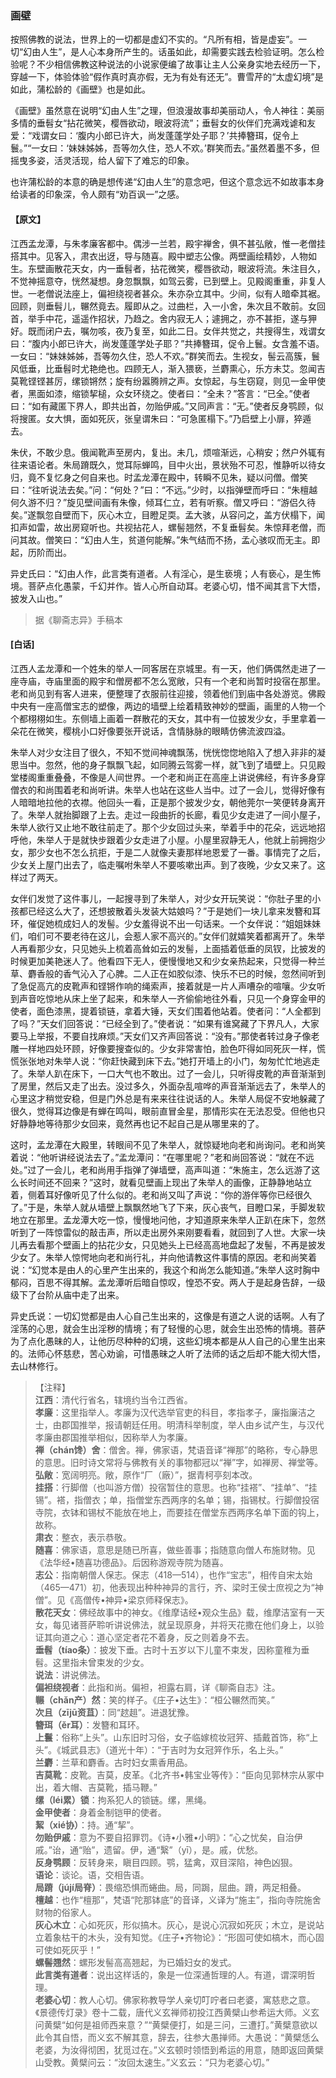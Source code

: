 <script type="text/javascript">
    var head = document.getElementsByTagName('head')[0];
    cssURL = '/public/liao.css';
    linkTag = document.createElement('link');
    linkTag.href = cssURL;
    linkTag.setAttribute('type','text/css');
    linkTag.setAttribute('rel','stylesheet');
    head.appendChild(linkTag);
</script>
### 画壁

按照佛教的说法，世界上的一切都是虚幻不实的。“凡所有相，皆是虚妄”。一切“幻由人生”，是人心本身所产生的。话虽如此，却需要实践去检验证明。怎么检验呢？不少相信佛教这种说法的小说家便编了故事让主人公亲身实地去经历一下，穿越一下，体验体验“假作真时真亦假，无为有处有还无”。曹雪芹的“太虚幻境”是如此，蒲松龄的《画壁》也是如此。

《画壁》虽然意在说明“幻由人生”之理，但浪漫故事却美丽动人，令人神往：美丽多情的垂髫女“拈花微笑，樱唇欲动，眼波将流”；垂髫女的伙伴们充满戏谑和友爱：“戏谓女曰：‘腹内小郎已许大，尚发蓬蓬学处子耶？’共捧簪珥，促令上鬟。”“一女曰：‘妹妹姊姊，吾等勿久住，恐人不欢。’群笑而去。”虽然着墨不多，但摇曳多姿，活灵活现，给人留下了难忘的印象。

也许蒲松龄的本意的确是想传递“幻由人生”的意念吧，但这个意念远不如故事本身给读者的印象深，令人颇有“劝百讽一”之感。

#### 【原文】
<section>
江西孟龙潭，与朱孝廉客都中。偶涉一兰若，殿宇禅舍，俱不甚弘敞，惟一老僧挂搭其中。见客入，肃衣出迓，导与随喜。殿中塑志公像。两壁画绘精妙，人物如生。东壁画散花天女，内一垂髫者，拈花微笑，樱唇欲动，眼波将流。朱注目久，不觉神摇意夺，恍然凝想。身忽飘飘，如驾云雾，已到壁上。见殿阁重重，非复人世。一老僧说法座上，偏袒绕视者甚众。朱亦杂立其中。少间，似有人暗牵其裾。回顾，则垂髫儿，冁然竟去。履即从之。过曲栏，入一小舍，朱次且不敢前。女回首，举手中花，遥遥作招状，乃趋之。舍内寂无人；遽拥之，亦不甚拒，遂与狎好。既而闭户去，嘱勿咳，夜乃复至，如此二日。女伴共觉之，共搜得生，戏谓女曰：“腹内小郎已许大，尚发蓬蓬学处子耶？”共捧簪珥，促令上鬟。女含羞不语。一女曰：“妹妹姊姊，吾等勿久住，恐人不欢。”群笑而去。生视女，髻云高簇，鬟风低垂，比垂髫时尤艳绝也。四顾无人，渐入猥亵，兰麝熏心，乐方未艾。忽闻吉莫靴铿铿甚厉，缧锁锵然；旋有纷嚣腾辨之声。女惊起，与生窃窥，则见一金甲使者，黑面如漆，缩锁挈槌，众女环绕之。使者曰：“全未？”答言：“已全。”使者曰：“如有藏匿下界人，即共出首，勿贻伊戚。”又同声言：“无。”使者反身鹗顾，似将搜匿。女大惧，面如死灰，张皇谓朱曰：“可急匿榻下。”乃启壁上小扉，猝遁去。

朱伏，不敢少息。俄闻靴声至房内，复出。未几，烦喧渐远，心稍安；然户外辄有往来语论者。朱局蹐既久，觉耳际蝉鸣，目中火出，景状殆不可忍，惟静听以待女归，竟不复忆身之何自来也。时孟龙潭在殿中，转瞬不见朱，疑以问僧。僧笑曰：“往听说法去矣。”问：“何处？”曰：“不远。”少时，以指弹壁而呼曰：“朱檀越何久游不归？”旋见壁间画有朱像，倾耳仁立，若有听察。僧又呼曰：“游侣久待矣。”遂飘忽自壁而下，灰心木立，目瞪足耎。孟大骇，从容问之，盖方伏榻下，闻扣声如雷，故出房窥听也。共视拈花人，螺髻翘然，不复垂髫矣。朱惊拜老僧，而问其故。僧笑曰：“幻由人生，贫道何能解。”朱气结而不扬，孟心骇叹而无主。即起，历阶而出。

异史氏曰：“幻由人作，此言类有道者。人有淫心，是生亵境；人有亵心，是生怖境。菩萨点化愚蒙，千幻并作。皆人心所自动耳。老婆心切，惜不闻其言下大悟，披发入山也。”

</section>

> 据《聊斋志异》手稿本

#### [白话]
<aside>

江西人孟龙潭和一个姓朱的举人一同客居在京城里。有一天，他们俩偶然走进了一座寺庙，寺庙里面的殿宇和僧房都不怎么宽敞，只有一个老和尚暂时投宿在那里。老和尚见到有客人进来，便整理了衣服前往迎接，领着他们到庙中各处游览。佛殿中央有一座高僧宝志的塑像，两边的墙壁上绘着精致神妙的壁画，画里的人物一个个都栩栩如生。东侧墙上画着一群散花的天女，其中有一位披发少女，手里拿着一朵花在微笑，樱桃小口好像要张开说话，含情脉脉的眼睛仿佛流波四溢。

朱举人对少女注目了很久，不知不觉间神魂飘荡，恍恍惚惚地陷入了想入非非的凝思当中。忽然，他的身子飘飘飞起，如同腾云驾雾一样，就飞到了墙壁上。只见殿堂楼阁重重叠叠，不像是人间世界。一个老和尚正在高座上讲说佛经，有许多身穿僧衣的和尚围着老和尚听讲。朱举人也站在这些人当中。过了一会儿，觉得好像有人暗暗地拉他的衣襟。他回头一看，正是那个披发少女，朝他莞尔一笑便转身离开了。朱举人就抬脚跟了上去。走过一段曲折的长廊，看见少女走进了一间小屋子，朱举人欲行又止地不敢往前走了。那个少女回过头来，举着手中的花朵，远远地招呼他，朱举人于是就快步跟着少女走进了小屋。小屋里寂静无人，他就上前拥抱少女，那少女也不怎么抗拒，于是二人就像夫妻那样地恩爱了一番。事情完了之后，少女关上屋门出去了，临走嘱咐朱举人不要咳嗽出声。到了夜晚，少女又来了。这样过了两天。

女伴们发觉了这件事儿，一起搜寻到了朱举人，对少女开玩笑说：“你肚子里的小孩都已经这么大了，还想披散着头发装大姑娘吗？”于是她们一块儿拿来发簪和耳环，催促她梳成妇人的发髻。少女羞得说不出一句话来。一个女伴说：“姐姐妹妹们，咱们可不要老待在这儿，会惹人家不高兴的。”女伴们就嬉笑着都离开了。朱举人再看那少女，只见她头上梳着高耸如云的发髻，上面插着低垂的凤钗，比披发的时候更加美艳迷人了。他看四下无人，便慢慢地又和少女亲热起来，只觉得一种兰草、麝香般的香气沁入了心脾。二人正在如胶似漆、快乐不已的时候，忽然间听到了急促高亢的皮靴声和铿锵作响的绳索声，接着就是一片人声嘈杂的喧嚷。少女听到声音吃惊地从床上坐了起来，和朱举人一齐偷偷地往外看，只见一个身穿金甲的使者，面色漆黑，提着锁链，拿着大锤，天女们围着他站着。使者问：“人全都到了吗？”天女们回答说：“已经全到了。”使者说：“如果有谁窝藏了下界凡人，大家要马上举报，不要自找麻烦。”天女们又齐声回答说：“没有。”那使者转过身子像老雕一样地四处环顾，好像要搜查似的。少女非常害怕，脸色吓得如同死灰一样，慌慌张张地对朱举人说：“你赶快藏到床下去。”她打开墙上的小门，匆匆忙忙地逃走了。朱举人趴在床下，一口大气也不敢出。过了一会儿，只听得皮靴的声音渐渐到了房里，然后又走了出去。没过多久，外面杂乱喧哗的声音渐渐远去了，朱举人的心里这才稍觉安稳，但是门外总是有来来往往说话的人。朱举人局促不安地躲藏了很久，觉得耳边像是有蝉在鸣叫，眼前直冒金星，那情形实在无法忍受。但他也只好静静地等待那少女回来，竟然再也记不起自己是从哪里来的了。

这时，孟龙潭在大殿里，转眼间不见了朱举人，就惊疑地向老和尚询问。老和尚笑着说：“他听讲经说法去了。”孟龙潭问：“在哪里呢？”老和尚回答说：“就在不远处。”过了一会儿，老和尚用手指弹了弹墙壁，高声叫道：“朱施主，怎么远游了这么长时间还不回来？”这时，就看见壁画上现出了朱举人的画像，正静静地站立着，侧着耳好像听见了什么似的。老和尚又叫了声说：“你的游伴等你已经很久了。”于是，朱举人就从墙壁上飘飘然地飞了下来，灰心丧气，目瞪口呆，手脚发软地立在那里。孟龙潭大吃一惊，慢慢地问他，才知道原来朱举人正趴在床下，忽然听到了一阵惊雷似的敲击声，所以走出房外来刚要看看，就回到了人世。大家一块儿再去看那个壁画上的拈花少女，只见她头上已经高高地盘起了发髻，不再是披发少女了。朱举人惊愕地向老和尚行礼，并向他请教这件事情的原因。老和尚笑着说：“幻觉本是由人的心里产生出来的，我这个和尚怎么能知道。”朱举人这时胸中郁闷，百思不得其解。孟龙潭听后暗自惊叹，惶恐不安。两人于是起身告辞，一级级下了台阶从庙中走了出来。

异史氏说：一切幻觉都是由人心自己生出来的，这像是有道之人说的话啊。人有了淫荡的心思，就会生出淫秽的情境；有了轻慢的心思，就会生出恐怖的情境。菩萨为了点化愚昧的人，让他历尽种种的幻境，这些幻境本都是从人自己的心里生出来的。法师心怀慈悲，苦心劝谕，可惜愚昧之人听了法师的话之后却不能大彻大悟，去山林修行。

</aside>

> 【注释】  
<b>江西</b>：清代行省名，辖境约当令江西省。  
<b>孝廉</b>：这里指举人。孝廉为汉代选举官吏的科目，孝指孝子，廉指廉洁之士，由郡国推举，报请朝廷任用。明清科举制度，举人由乡试产生，与汉代孝廉由郡国推举相似，因称举人为孝廉。  
<b>禅（chán馋）舍</b>：僧舍。禅，佛家语，梵语音译“禅那”的略称，专心静思的意思。旧时诗文常将与佛教有关的事物都冠以“禅”字，如禅房、禅堂等。  
<b>弘敞</b>：宽阔明亮。敞，原作“厂（廠）”，据青柯亭刻本改。  
<b>挂搭</b>：行脚僧（也叫游方僧）投宿暂住的意思。也称“挂褡”、“挂单”、“挂锡”。褡，指僧衣；单，指僧堂东西两序的名单；锡，指锡杖。行脚僧投宿寺院，衣钵和锡杖不能放在地上，而要挂在僧堂东西两序名单下面的钩上，故称。  
<b>肃衣</b>：整衣，表示恭敬。  
<b>随喜</b>：佛家语，意思是随已所喜，做些善事；指随意向僧人布施财物。见《法华经•随喜功德品》。后因称游观寺院为随喜。  
<b>志公</b>：指南朝僧人保志。保志（418—514），也作“宝志”，相传自宋太始（465—471）初，他表现出种种神异的言行，齐、梁时王侯士庶视之为“神僧”。见《高僧传•神异•梁京师释保志》。  
<b>散花天女</b>：佛经故事中的神女。《维摩诘经•观众生品》载，维摩洁室有一天女，每见诸菩萨聆听讲说佛法，就呈现原身，并将天花撒在他们身上，以验证其向道之心：道心坚定者花不着身，反之则着身不去。  
<b>垂髫（tíao条）</b>：披发下垂。古时十五岁以下儿童不束发，因称童稚为垂髫。这里指未曾束发的少女。  
<b>说法</b>：讲说佛法。  
<b>偏袒绕视者</b>：此指和尚。偏袒，袒露右肩，详《聊斋自志》注。  
<b>冁（chǎn产）然</b>：笑的样子。《庄子•达生》：“桓公冁然而笑。”  
<b>次且（zījū资苴）</b>：同“趑趄”。进退犹豫。  
<b>簪珥（ěr耳）</b>：发簪和耳环。  
<b>上鬟</b>：俗称“上头”。山东旧时习俗，女子临嫁梳妆冠笄、插戴首饰，称“上头”。《城武县志》（道光十年）：“于吉时为女冠笄作乐，名上头。”  
<b>兰麝</b>：兰草和麝香。古时妇女熏香用品。  
<b>吉莫靴</b>：皮靴。吉莫，皮革。《北齐书•韩宝业等传》：“臣向见郭林宗从冢中出，着大帽、吉莫靴，插马鞭。”  
<b>缧（léi累）锁</b>：拘系犯人的锁链。缧，黑绳。  
<b>金甲使者</b>：身着金制铠甲的使者。  
<b>絜（xié协）</b>：持。通“挈”。  
<b>勿贻伊戚</b>：意为不要自招罪罚。《诗•小雅•小明》：“心之忧矣，自治伊戚。”诒，通“贻”，遗留。伊，通“繄”（yī），是。戚，优愁。  
<b>反身鹗顾</b>：反转身来，瞋目四顾。鹗，猛禽，双目深陷，神色凶狠。  
<b>语论</b>：谈论。语，交相告语。  
<b>局蹐（jújí局脊）</b>：畏缩恐惧而蜷曲。局，同跼，屈曲。蹐，两足相叠。  
<b>檀越</b>：也作“檀那”，梵语“陀那钵底”的音译，义译为“施主”，指向寺院施舍财物的俗家人。  
<b>灰心木立</b>：心如死灰，形似搞木。灰心，是说心沉寂如死灰；木立，是说站立着象枯干的木头，没有知觉。《庄子•齐物论》：“形固可使如槁木，而心固可使如死灰乎！”  
<b>螺髻翘然</b>：螺形发髻高高翘起，为已婚妇女的发式。  
<b>此言类有道者</b>：说出这样话的，象是一位深通哲理的人。有道，谓深明哲理。  
<b>老婆心切</b>：教人心切。佛家称教导学人亲切叮咛者曰老婆，寓慈悲之意。《景德传灯录》卷十二载，唐代义玄禅师初投江西黄檗山参希运大师。义玄问黄檗“如何是祖师西来意？”“黄檗便打，如是三问，三遭打。”黄檗意欲以此令其自悟，而义玄不解其意，辞去，往参大愚掸师。大愚说：“黄檗恁么老婆，为汝得彻困，犹觅过在。”义玄顿时领悟到希运的用意，随即返回黄檗山受教。黄檗问云：“汝回太速生。”义玄云：“只为老婆心切。”  
